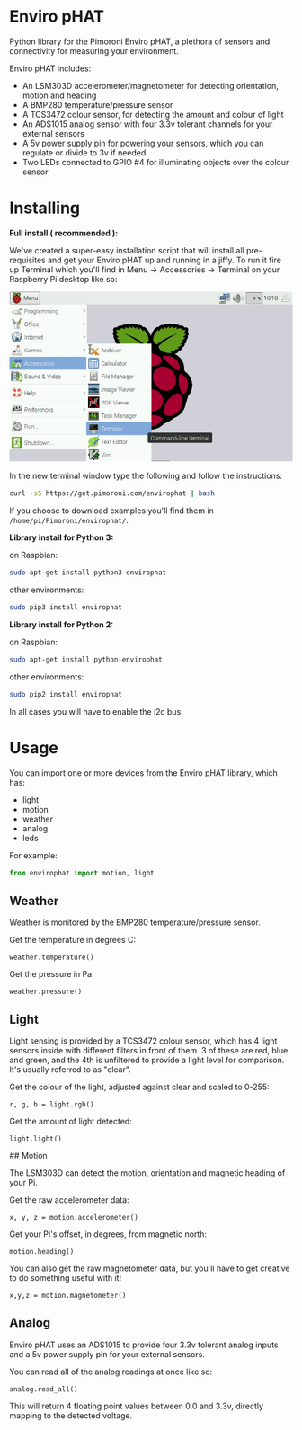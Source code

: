 # Enviro pHAT

Python library for the Pimoroni Enviro pHAT, a plethora of sensors and connectivity for measuring your environment.

Enviro pHAT includes:

* An LSM303D accelerometer/magnetometer for detecting orientation, motion and heading
* A BMP280 temperature/pressure sensor
* A TCS3472 colour sensor, for detecting the amount and colour of light
* An ADS1015 analog sensor with four 3.3v tolerant channels for your external sensors
* A 5v power supply pin for powering your sensors, which you can regulate or divide to 3v if needed
* Two LEDs connected to GPIO #4 for illuminating objects over the colour sensor

# Installing

**Full install ( recommended ):**

We've created a super-easy installation script that will install all pre-requisites and get your Enviro pHAT up and running in a jiffy. To run it fire up Terminal which you'll find in Menu -> Accessories -> Terminal on your Raspberry Pi desktop like so:

![Finding the terminal](terminal.jpg)

In the new terminal window type the following and follow the instructions:

```bash
curl -sS https://get.pimoroni.com/envirophat | bash
```

If you choose to download examples you'll find them in `/home/pi/Pimoroni/envirophat/`.

**Library install for Python 3:**

on Raspbian:

```bash
sudo apt-get install python3-envirophat
```
other environments: 

```bash
sudo pip3 install envirophat
```

**Library install for Python 2:**

on Raspbian:

```bash
sudo apt-get install python-envirophat
```
other environments: 

```bash
sudo pip2 install envirophat
```

In all cases you will have to enable the i2c bus.

# Usage

You can import one or more devices from the Enviro pHAT library, which has:

* light
* motion
* weather
* analog
* leds

For example:

```python
from envirophat import motion, light
```

## Weather

Weather is monitored by the BMP280 temperature/pressure sensor.

Get the temperature in degrees C:

```
weather.temperature()
```

Get the pressure in Pa:

```
weather.pressure()
```

## Light

Light sensing is provided by a TCS3472 colour sensor, which has 4 light sensors inside with different filters in front of them. 3 of these are red, blue and green, and the 4th is unfiltered to provide a light level for comparison. It's usually referred to as "clear".

Get the colour of the light, adjusted against clear and scaled to 0-255:

```
r, g, b = light.rgb()
```

Get the amount of light detected:

```
light.light()
```

## Motion

The LSM303D can detect the motion, orientation and magnetic heading of your Pi.

Get the raw accelerometer data:

```
x, y, z = motion.accelerometer()
```

Get your Pi's offset, in degrees, from magnetic north:

```
motion.heading()
```

You can also get the raw magnetometer data, but you'll have to get creative
to do something useful with it!

```
x,y,z = motion.magnetometer()
```

## Analog

Enviro pHAT uses an ADS1015 to provide four 3.3v tolerant analog inputs and a 5v power supply pin for your external sensors.

You can read all of the analog readings at once like so:

```
analog.read_all()
```

This will return 4 floating point values between 0.0 and 3.3v, directly mapping to the detected voltage.
